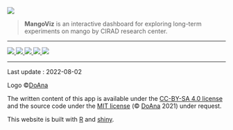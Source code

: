 <img src="mangoviz-logo.png" id="logo"> 

> **MangoViz** is an interactive dashboard for exploring long-term experiments on mango by CIRAD research center.


***

<p class="center">
  <a href="https://www.cirad.fr/">
    <img src="logo-cirad.jpg" class="logo-10">
  </a>
  <a href="https://www.gouvernement.fr/">
    <img src="logo-republique-francaise.png" class="logo-10">
  </a>
  <a href="https://regionreunion.com/">
    <img src="logo-region-reunion.jpg" class="logo-10">
  </a>
  <a href="https://www.europe-en-france.gouv.fr/fr">
    <img src="logo-feder.jpg" class="logo-10">
  </a>
  <a href="https://europa.eu/european-union/index_en">
    <img src="logo-eu.jpg" class="logo-10">
  </a>
</p>

*** 

Last update : 2022-08-02

Logo ©[DoAna](https://doana-r.com)  
<!-- Photographies © Jesper Rasmussen sauf mention contraire -->

The written content of this app is available under the [CC-BY-SA 4.0 license](https://creativecommons.org/licenses/by-sa/4.0/) and the source code under the [MIT license](https://mit-license.org/) (© [DoAna](https://www.doana-r.com/) 2021) under request.

This website is built with [R](https://www.r-project.org/) and [shiny](https://shiny.rstudio.com/).

<!--Source code : https://gitlab.com/doana-r/mangoviz-->
<!-- peut-être à herberger sur le groupe du CIRAD -->